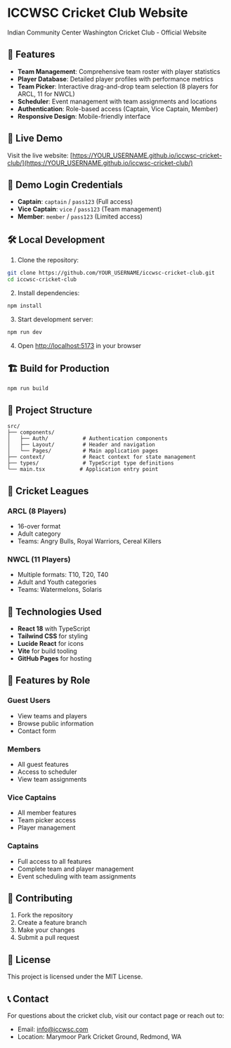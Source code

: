# ICCWSC Cricket Club Website

Indian Community Center Washington Cricket Club - Official Website

## 🏏 Features

- **Team Management**: Comprehensive team roster with player statistics
- **Player Database**: Detailed player profiles with performance metrics
- **Team Picker**: Interactive drag-and-drop team selection (8 players for ARCL, 11 for NWCL)
- **Scheduler**: Event management with team assignments and locations
- **Authentication**: Role-based access (Captain, Vice Captain, Member)
- **Responsive Design**: Mobile-friendly interface

## 🚀 Live Demo

Visit the live website: [https://YOUR_USERNAME.github.io/iccwsc-cricket-club/](https://YOUR_USERNAME.github.io/iccwsc-cricket-club/)

## 🔐 Demo Login Credentials

- **Captain**: `captain` / `pass123` (Full access)
- **Vice Captain**: `vice` / `pass123` (Team management)
- **Member**: `member` / `pass123` (Limited access)

## 🛠️ Local Development

1. Clone the repository:
```bash
git clone https://github.com/YOUR_USERNAME/iccwsc-cricket-club.git
cd iccwsc-cricket-club
```

2. Install dependencies:
```bash
npm install
```

3. Start development server:
```bash
npm run dev
```

4. Open [http://localhost:5173](http://localhost:5173) in your browser

## 🏗️ Build for Production

```bash
npm run build
```

## 📁 Project Structure

```
src/
├── components/
│   ├── Auth/           # Authentication components
│   ├── Layout/         # Header and navigation
│   └── Pages/          # Main application pages
├── context/            # React context for state management
├── types/              # TypeScript type definitions
└── main.tsx           # Application entry point
```

## 🎯 Cricket Leagues

### ARCL (8 Players)
- 16-over format
- Adult category
- Teams: Angry Bulls, Royal Warriors, Cereal Killers

### NWCL (11 Players)
- Multiple formats: T10, T20, T40
- Adult and Youth categories
- Teams: Watermelons, Solaris

## 🔧 Technologies Used

- **React 18** with TypeScript
- **Tailwind CSS** for styling
- **Lucide React** for icons
- **Vite** for build tooling
- **GitHub Pages** for hosting

## 📱 Features by Role

### Guest Users
- View teams and players
- Browse public information
- Contact form

### Members
- All guest features
- Access to scheduler
- View team assignments

### Vice Captains
- All member features
- Team picker access
- Player management

### Captains
- Full access to all features
- Complete team and player management
- Event scheduling with team assignments

## 🤝 Contributing

1. Fork the repository
2. Create a feature branch
3. Make your changes
4. Submit a pull request

## 📄 License

This project is licensed under the MIT License.

## 📞 Contact

For questions about the cricket club, visit our contact page or reach out to:
- Email: info@iccwsc.com
- Location: Marymoor Park Cricket Ground, Redmond, WA